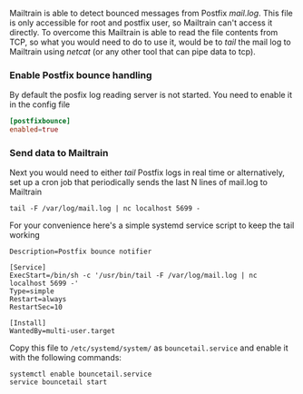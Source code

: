 Mailtrain is able to detect bounced messages from Postfix *mail.log*. This file is only accessible for root and postfix user, so Mailtrain can't access it directly. To overcome this Mailtrain is able to read the file contents from TCP, so what you would need to do to use it, would be to *tail* the mail log to Mailtrain using *netcat* (or any other tool that can pipe data to tcp).

### Enable Postfix bounce handling

By default the posfix log reading server is not started. You need to enable it in the config file

```toml
[postfixbounce]
enabled=true
```

### Send data to Mailtrain

Next you would need to either *tail* Postfix logs in real time or alternatively, set up a cron job that periodically sends the last N lines of mail.log to Mailtrain

```
tail -F /var/log/mail.log | nc localhost 5699 -
```

For your convenience here's a simple systemd service script to keep the tail working

```
Description=Postfix bounce notifier

[Service]
ExecStart=/bin/sh -c '/usr/bin/tail -F /var/log/mail.log | nc localhost 5699 -'
Type=simple
Restart=always
RestartSec=10

[Install]
WantedBy=multi-user.target
```

Copy this file to `/etc/systemd/system/` as `bouncetail.service` and enable it with the following commands:

```
systemctl enable bouncetail.service
service bouncetail start
```